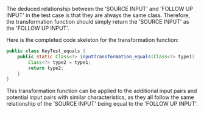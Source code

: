 The deduced relationship between the 'SOURCE INPUT' and 'FOLLOW UP INPUT' in the test case is that they are always the same class. Therefore, the transformation function should simply return the 'SOURCE INPUT' as the 'FOLLOW UP INPUT'.

Here is the completed code skeleton for the transformation function:

```java
public class KeyTest_equals {
    public static Class<?> inputTransformation_equals(Class<?> type1)  {
        Class<?> type2 = type1;
        return type2;
    }
}
```

This transformation function can be applied to the additional input pairs and potential input pairs with similar characteristics, as they all follow the same relationship of the 'SOURCE INPUT' being equal to the 'FOLLOW UP INPUT'.